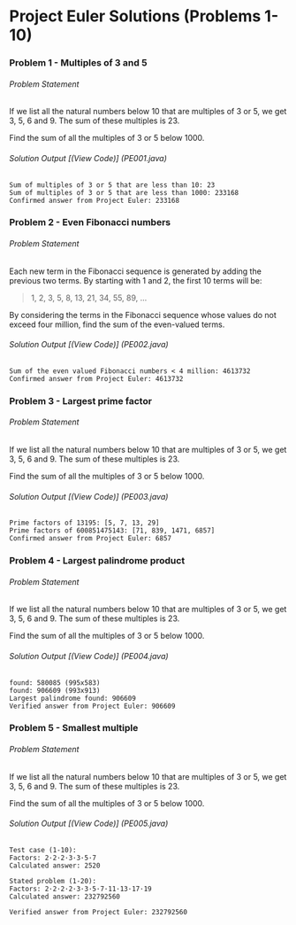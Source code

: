 # Project Euler Solutions (Problems 1-10)

### Problem 1 - Multiples of 3 and 5
###### Problem Statement
If we list all the natural numbers below 10 that are multiples of 3 or 5, we get 3, 5, 6 and 9. The sum of these multiples is 23.

Find the sum of all the multiples of 3 or 5 below 1000.

###### Solution Output [(View Code)] (PE001.java)
```
Sum of multiples of 3 or 5 that are less than 10: 23
Sum of multiples of 3 or 5 that are less than 1000: 233168
Confirmed answer from Project Euler: 233168
```


### Problem 2 - Even Fibonacci numbers
###### Problem Statement
Each new term in the Fibonacci sequence is generated by adding the previous two terms. By starting with 1 and 2, the first 10 terms will be:

> 1, 2, 3, 5, 8, 13, 21, 34, 55, 89, ...

By considering the terms in the Fibonacci sequence whose values do not exceed four million, find the sum of the even-valued terms.

###### Solution Output [(View Code)] (PE002.java)
```
Sum of the even valued Fibonacci numbers < 4 million: 4613732
Confirmed answer from Project Euler: 4613732
```


### Problem 3 - Largest prime factor
###### Problem Statement
If we list all the natural numbers below 10 that are multiples of 3 or 5, we get 3, 5, 6 and 9. The sum of these multiples is 23.

Find the sum of all the multiples of 3 or 5 below 1000.

###### Solution Output [(View Code)] (PE003.java)
```
Prime factors of 13195: [5, 7, 13, 29]
Prime factors of 600851475143: [71, 839, 1471, 6857]
Confirmed answer from Project Euler: 6857
```

### Problem 4 - Largest palindrome product
###### Problem Statement
If we list all the natural numbers below 10 that are multiples of 3 or 5, we get 3, 5, 6 and 9. The sum of these multiples is 23.

Find the sum of all the multiples of 3 or 5 below 1000.

###### Solution Output [(View Code)] (PE004.java)
```
found: 580085 (995x583)
found: 906609 (993x913)
Largest palindrome found: 906609
Verified answer from Project Euler: 906609
```

### Problem 5 - Smallest multiple
###### Problem Statement
If we list all the natural numbers below 10 that are multiples of 3 or 5, we get 3, 5, 6 and 9. The sum of these multiples is 23.

Find the sum of all the multiples of 3 or 5 below 1000.

###### Solution Output [(View Code)] (PE005.java)
```
Test case (1-10):
Factors: 2·2·2·3·3·5·7
Calculated answer: 2520

Stated problem (1-20):
Factors: 2·2·2·2·3·3·5·7·11·13·17·19
Calculated answer: 232792560

Verified answer from Project Euler: 232792560
```

